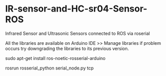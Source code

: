 # IR-sensor-and-HC-sr04-Sensor-ROS
Infrared Sensor and Ultrasonic Sensors connected to ROS via roserial

All the libraries are available on Arduino IDE >> Manage libraries
if problem occurs try downgrading the libraries to its previous version.

sudo apt-get install ros-noetic-rosserial-arduino


rosrun rosserial_python serial_node.py tcp
